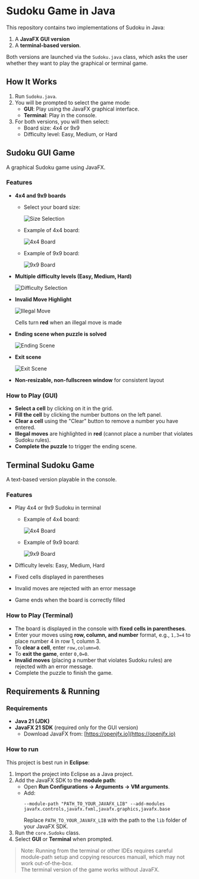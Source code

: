 # Sudoku Game in Java

This repository contains two implementations of Sudoku in Java: 
1. A **JavaFX GUI version** 
2. A **terminal-based version**. 

Both versions are launched via the `Sudoku.java` class, which asks the user whether they want to play the graphical or terminal game.

## How It Works

1. Run `Sudoku.java`.
2. You will be prompted to select the game mode:
   - **GUI**: Play using the JavaFX graphical interface.
   - **Terminal**: Play in the console.
3. For both versions, you will then select:
   - Board size: 4x4 or 9x9
   - Difficulty level: Easy, Medium, or Hard

## Sudoku GUI Game

A graphical Sudoku game using JavaFX.

### Features

- **4x4 and 9x9 boards**
  
   - Select your board size:
  
     ![Size Selection](images/size_scene.png)

   - Example of 4x4 board:
  
     ![4x4 Board](images/4x4_gui_board.png)

   - Example of 9x9 board:
  
     ![9x9 Board](images/9x9_gui_board.png)

- **Multiple difficulty levels (Easy, Medium, Hard)**
  
  ![Difficulty Selection](images/difficulty_scene.png)

- **Invalid Move Highlight**
    
  ![Illegal Move](images/illegal_move.png)
  
  Cells turn **red** when an illegal move is made

- **Ending scene when puzzle is solved**
  
  ![Ending Scene](images/ending_scene.png)

- **Exit scene**
  
  ![Exit Scene](images/exit_scene.png)

- **Non-resizable, non-fullscreen window** for consistent layout

### How to Play (GUI)

- **Select a cell** by clicking on it in the grid.
- **Fill the cell** by clicking the number buttons on the left panel.
- **Clear a cell** using the "Clear" button to remove a number you have entered.
- **Illegal moves** are highlighted in **red** (cannot place a number that violates Sudoku rules).
- **Complete the puzzle** to trigger the ending scene.

## Terminal Sudoku Game

A text-based version playable in the console.

### Features
- Play 4x4 or 9x9 Sudoku in terminal

   - Example of 4x4 board:
  
     ![4x4 Board](images/4x4_terminal_board.png)

   - Example of 9x9 board:
  
      ![9x9 Board](images/9x9_terminal_board.png)
  
- Difficulty levels: Easy, Medium, Hard
- Fixed cells displayed in parentheses
- Invalid moves are rejected with an error message
- Game ends when the board is correctly filled

### How to Play (Terminal)

- The board is displayed in the console with **fixed cells in parentheses**.
- Enter your moves using **row, column, and number** format, e.g., `1,3=4` to place number 4 in row 1, column 3.
- To **clear a cell**, enter `row,column=0`.
- To **exit the game**, enter `0,0=0`.
- **Invalid moves** (placing a number that violates Sudoku rules) are rejected with an error message.
- Complete the puzzle to finish the game.

## Requirements & Running

### Requirements
- **Java 21 (JDK)**  
- **JavaFX 21 SDK** (required only for the GUI version)  
  - Download JavaFX from: [https://openjfx.io](https://openjfx.io)  

### How to run

This project is best run in **Eclipse**:

1. Import the project into Eclipse as a Java project.
2. Add the JavaFX SDK to the **module path**:
   - Open **Run Configurations → Arguments → VM arguments**.
   - Add:
     ```
     --module-path "PATH_TO_YOUR_JAVAFX_LIB" --add-modules javafx.controls,javafx.fxml,javafx.graphics,javafx.base
     ```
     Replace `PATH_TO_YOUR_JAVAFX_LIB` with the path to the `lib` folder of your JavaFX SDK.
3. Run the `core.Sudoku` class.
4. Select **GUI** or **Terminal** when prompted.

> Note: Running from the terminal or other IDEs requires careful module-path setup
> and copying resources manuall, which may not work out-of-the-box.  
> The terminal version of the game works without JavaFX.
